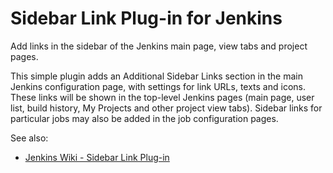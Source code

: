 # Sidebar Link Plug-in for Jenkins

Add links in the sidebar of the Jenkins main page, view tabs and project pages.

This simple plugin adds an Additional Sidebar Links section in the main Jenkins configuration page, with settings for link URLs, texts and icons. These links will be shown in the top-level Jenkins pages (main page, user list, build history, My Projects and other project view tabs). Sidebar links for particular jobs may also be added in the job configuration pages.

See also:

- [Jenkins Wiki - Sidebar Link Plug-in](https://wiki.jenkins-ci.org/display/JENKINS/Sidebar-Link+Plugin)
